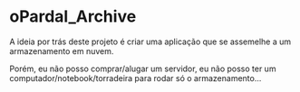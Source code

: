 # oPardal_Archive

A ideia por trás deste projeto é criar uma aplicação que se assemelhe a um armazenamento em nuvem.

Porém, eu não posso comprar/alugar um servidor, eu não posso ter um computador/notebook/torradeira para rodar só o armazenamento...
